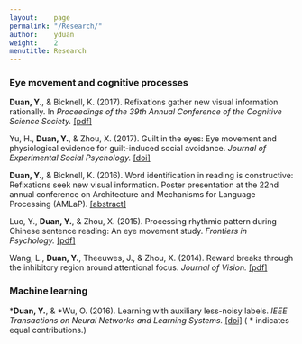```yaml
---
layout:    page
permalink: "/Research/"
author:    yduan
weight:    2
menutitle: Research
---
```


### Eye movement and cognitive processes
**Duan, Y.**, & Bicknell, K. (2017). Refixations gather new visual information rationally. In _Proceedings of the 39th Annual Conference of the Cognitive Science Society._ [[pdf]](/assets/duan-bicknell-2017.pdf)

Yu, H., **Duan, Y.**, & Zhou, X. (2017). Guilt in the eyes: Eye movement and physiological evidence for guilt-induced social avoidance. _Journal of Experimental Social Psychology._ [[doi]](https://doi.org/10.1016/j.jesp.2017.03.007)

**Duan, Y.**, & Bicknell, K. (2016). Word identification in reading is constructive: Refixations seek new visual information. Poster presentation at the 22nd annual conference on Architecture and Mechanisms for Language Processing (AMLaP). [[abstract]](/assets/duan-bicknell-2016-abstract.pdf)

Luo, Y., **Duan, Y.**, & Zhou, X. (2015). Processing rhythmic pattern during Chinese sentence reading: An eye movement study. _Frontiers in Psychology._ [[pdf]](/assets/luo-duan-zhou-2015.pdf)

Wang, L., **Duan, Y.**, Theeuwes, J., & Zhou, X. (2014). Reward breaks through the inhibitory region around attentional focus. _Journal of Vision._ [[pdf]](/assets/wang-duan-theeuwes-zhou-2014.pdf)

### Machine learning
***Duan, Y.**, & *Wu, O. (2016). Learning with auxiliary less-noisy labels. _IEEE Transactions on Neural Networks and Learning Systems._ [[doi]](https://doi.org/10.1109/tnnls.2016.2546956) ( * indicates equal contributions.)

